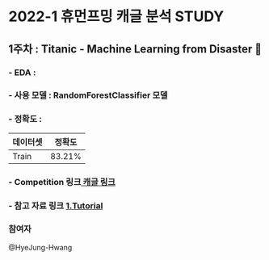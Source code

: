 # 2022-1 휴먼프밍 캐글 분석 STUDY

## 1주차 : Titanic - Machine Learning from Disaster 🚢

### - EDA :

### - 사용 모델 : RandomForestClassifier 모델 

### - 정확도 :
|데이터셋|정확도|
|------|---|
| Train |  83.21% |

      
### - Competition 링크[ 캐글 링크 ](https://www.kaggle.com/c/titanic)
      
### - 참고 자료 링크 [ 1.Tutorial ](https://kaggle-kr.tistory.com/18?category=868316)
      
      
### 참여자
@HyeJung-Hwang
